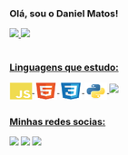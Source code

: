 ### Olá, sou o Daniel Matos!

<div align="center" style="display: flex; flex-direction: row;">
  <a href="https://github.com/Danielmtdc16">
  <img height="140em" src="https://github-readme-stats.vercel.app/api?username=Danielmtdc16&show_icons=true&theme=dark&include_all_commits=true&count_private=true"/>
  <img height="140em" src="https://github-readme-stats.vercel.app/api/top-langs/?username=Danielmtdc16&layout=compact&langs_count=7&theme=dark"/>
</div>
<div style="display: inline_block"><br>

  ### Linguagens que estudo:
  <img align="center" alt="Daniel-Js" height="30" width="40" src="https://raw.githubusercontent.com/devicons/devicon/master/icons/javascript/javascript-plain.svg">
  <img align="center" alt="Daniel-HTML" height="30" width="40" src="https://raw.githubusercontent.com/devicons/devicon/master/icons/html5/html5-original.svg">
  <img align="center" alt="Daniel-CSS" height="30" width="40" src="https://raw.githubusercontent.com/devicons/devicon/master/icons/css3/css3-original.svg">
  <img align="center" alt="Daniel-Python" height="30" width="40" src="https://raw.githubusercontent.com/devicons/devicon/master/icons/python/python-original.svg">
  <img src="https://cdn.jsdelivr.net/gh/devicons/devicon/icons/adonisjs/adonisjs-original.svg" />
          
</div>


##

### Minhas redes socias:
<div>
  <a href="https://instagram.com/daniel_mtdc" target="_blank"><img src="https://img.shields.io/badge/-Instagram-%23E4405F?style=for-the-badge&logo=instagram&logoColor=white" target="_blank"></a>
  <a href = "mailto:danielmtdc16@gmail.com"><img src="https://img.shields.io/badge/-Gmail-%23333?style=for-the-badge&logo=gmail&logoColor=white" target="_blank"></a>
  <a href="https://www.linkedin.com/in/daniel-mtdc?lipi=urn%3Ali%3Apage%3Ad_flagship3_profile_view_base_contact_details%3BFQnJfDkJTdimb%2FDyVeKRxg%3D%3D" target="_blank"><img src="https://img.shields.io/badge/-LinkedIn-%230077B5?style=for-the-badge&logo=linkedin&logoColor=white" target="_blank"></a>

</div>

